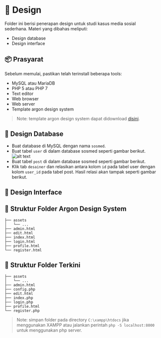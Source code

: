 
# :triangular_ruler: Design

Folder ini berisi penerapan design untuk studi kasus media sosial sederhana. Materi yang dibahas meliputi:
* Design database
* Design interface

## :package: Prasyarat

Sebelum memulai, pastikan telah terinstall beberapa tools:
* MySQL atau MariaDB
* PHP 5 atau PHP 7
* Text editor
* Web browser
* Web server
* Template argon design system

> Note: template argon design system dapat didownload [disini](https://github.com/creativetimofficial/argon-design-system).

## :floppy_disk: Design Database

* Buat database di MySQL dengan nama `sosmed`.
* Buat tabel `user` di dalam database sosmed seperti gambar berikut.
  ![alt text](https://github.com/kunkoder/php-dasar/blob/master/tabel_user.png?raw=true)
* Buat tabel `post` di dalam database sosmed seperti gambar berikut.
* Klik tab `desainer` dan relasikan antara kolom `id` pada tabel user dengan kolom `user_id` pada tabel post. Hasil relasi akan tampak seperti gambar berikut.

## :rainbow: Design Interface



## :open_file_folder: Struktur Folder Argon Design System

```text
├── assets
│   └── ...
├── admin.html
├── edit.html
├── index.html
├── login.html
├── profile.html
└── register.html
```

## :open_file_folder: Struktur Folder Terkini

```text
├── assets
│   └── ...
├── admin.html
├── config.php
├── edit.html
├── index.php
├── login.php
├── profile.html
└── register.php
```

> Note: simpan folder pada directory `C:\xampp\htdocs` jika menggunakan XAMPP atau jalankan perintah `php -S localhost:8000` untuk menggunakan php server.